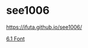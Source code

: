 # see1006

https://ifuta.github.io/see1006/

  <a href="6.1+Font+Properties/index.html" target="_blank">6.1 Font</a>
